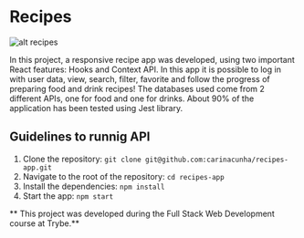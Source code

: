 # Recipes #
![alt recipes](screen.png "screen app")

In this project, a responsive recipe app was developed, using two important React features: Hooks and Context API. In this app it is possible to log in with user data, view, search, filter, favorite and follow the progress of preparing food and drink recipes! The databases used come from 2 different APIs, one for food and one for drinks. About 90% of the application has been tested using Jest library.

## Guidelines to runnig API ##
1. Clone the repository: ```git clone git@github.com:carinacunha/recipes-app.git```
2. Navigate to the root of the repository: ```cd recipes-app```
3. Install the dependencies: ```npm install```
4. Start the app: ```npm start```

** This project was developed during the Full Stack Web Development course at Trybe.**
